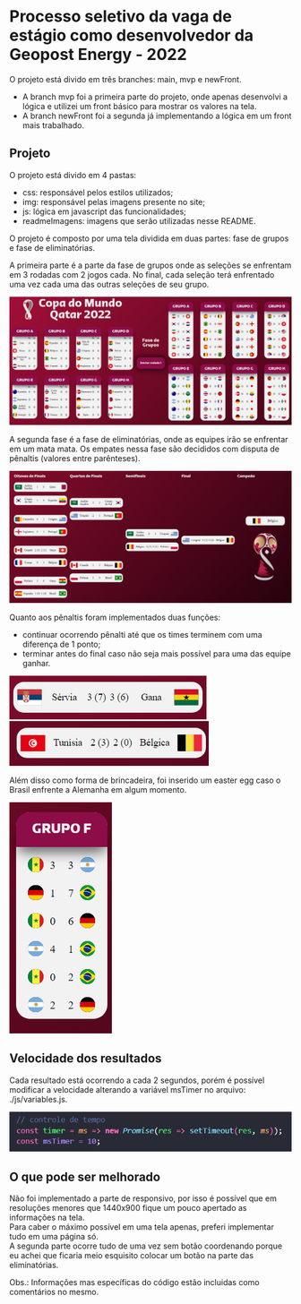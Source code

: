 # Processo seletivo da vaga de estágio como desenvolvedor da Geopost Energy  - 2022  

O projeto está divido em três branches: main, mvp e newFront.  
- A branch mvp foi a primeira parte do projeto, onde apenas desenvolvi a lógica e utilizei um front básico para mostrar os valores na tela.
- A branch newFront foi a segunda já implementando a lógica em um front mais trabalhado.  
  
## Projeto  
O projeto está divido em 4 pastas:  
- css: responsável pelos estilos utilizados;  
- img: responsável pelas imagens presente no site;  
- js: lógica em javascript das funcionalidades;  
- readmeImagens: imagens que serão utilizadas nesse README.  

O projeto é composto por uma tela dividida em duas partes: fase de grupos e fase de eliminatórias.  

A primeira parte é a parte da fase de grupos onde as seleções se enfrentam em 3 rodadas com 2 jogos cada. No final, cada seleção terá enfrentado
uma vez cada uma das outras seleções de seu grupo.  

<img src="./readmeImagens/Fase-de-grupos.png" />  

A segunda fase é a fase de eliminatórias, onde as equipes irão se enfrentar em um mata mata. Os empates nessa fase são decididos com disputa de 
pênaltis (valores entre parênteses).  

<img src="./readmeImagens/Fase-de-eliminatorias.png" />  

Quanto aos pênaltis foram implementados duas funções:  
- continuar ocorrendo pênalti até que os times terminem com uma diferença de 1 ponto;  
- terminar antes do final caso não seja mais possível para uma das equipe ganhar.  

<img src="./readmeImagens/penalti-ultrapassando-limite.png" /> <img src="./readmeImagens/penalti-com-diferenca-de-3.png" />  

Além disso como forma de brincadeira, foi inserido um easter egg caso o Brasil enfrente a Alemanha em algum momento.

<img src="./readmeImagens/7x1.png" />  

## Velocidade dos resultados
Cada resultado está ocorrendo a cada 2 segundos, porém é possível modificar a velocidade alterando a variável msTimer no arquivo: ./js/variables.js.

<img src="./readmeImagens/controle-de-tempo.png" />  

## O que pode ser melhorado
Não foi implementado a parte de responsivo, por isso é possível que em resoluções menores que 1440x900 fique um pouco apertado as informações na tela.  
Para caber o máximo possível em uma tela apenas, preferi implementar tudo em uma página só.  
A segunda parte ocorre tudo de uma vez sem botão coordenando porque eu achei que ficaria meio esquisito colocar um botão na parte das eliminatórias.  

Obs.: Informações mas específicas do código estão incluidas como comentários no mesmo.
